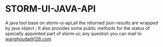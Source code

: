 # STORM-UI-JAVA-API
A java tool base on storm-ui-api,all the returned json-results are wrapped by java object ;
It also provides some public methods for the status of specially appointed part of storm-ui;
any question you can mail to wanghouda@126.com
